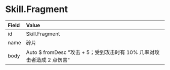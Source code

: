 # Skill.Fragment

Field    | Value
:--------|:------------
id       | Skill.Fragment
name     | 碎片
body     | Auto $ fromDesc "攻击 + 5；受到攻击时有 10% 几率对攻击者造成 2 点伤害"